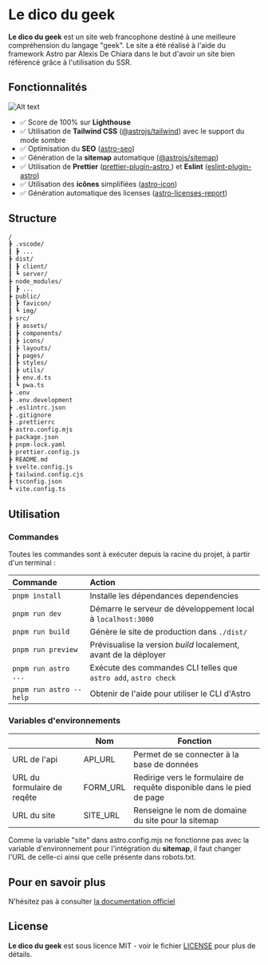# Le dico du geek

**Le dico du geek** est un site web francophone destiné à une meilleure compréhension du langage "geek". Le site a été réalisé à l'aide du framework Astro par Alexis De Chiara dans le but d'avoir un site bien référencé grâce à l'utilisation du SSR.

## Fonctionnalités
![Alt text](https://raw.githubusercontent.com/littlesticks/odyssey-theme/main/assets/lh-screenshot.png)

- ✅ Score de 100% sur **Lighthouse**
- ✅ Utilisation de **Tailwind CSS** ([@astrojs/tailwind](https://docs.astro.build/fr/guides/integrations-guide/tailwind/)) avec le support du mode sombre
- ✅ Optimisation du **SEO** ([astro-seo](https://github.com/jonasmerlin/astro-seo))
- ✅ Génération de la **sitemap** automatique ([@astrojs/sitemap](https://docs.astro.build/fr/guides/integrations-guide/sitemap/))
- ✅ Utilisation de **Prettier** ([prettier-plugin-astro
](https://github.com/withastro/prettier-plugin-astro)) et **Eslint** ([eslint-plugin-astro](https://github.com/ota-meshi/eslint-plugin-astro))
- ✅ Utilisation des **icônes** simplifiées ([astro-icon](https://github.com/natemoo-re/astro-icon))
- ✅ Génération automatique des licenses ([astro-licenses-report](https://code.juliancataldo.com/component/astro-licenses-report/))

## Structure 

```bash
/
┣ .vscode/
┃ ┣ ...
┣ dist/
┃ ┣ client/
┃ ┗ server/
┣ node_modules/
┃ ┣ ...
┣ public/
┃ ┣ favicon/
┃ ┗ img/
┣ src/
┃ ┣ assets/
┃ ┣ components/
┃ ┣ icons/
┃ ┣ layouts/
┃ ┣ pages/
┃ ┣ styles/
┃ ┣ utils/
┃ ┣ env.d.ts
┃ ┗ pwa.ts
┣ .env
┣ .env.development
┣ .eslintrc.json
┣ .gitignore
┣ .prettierrc
┣ astro.config.mjs
┣ package.json
┣ pnpm-lock.yaml
┣ prettier.config.js
┣ README.md
┣ svelte.config.js
┣ tailwind.config.cjs
┣ tsconfig.json
┗ vite.config.ts
```

## Utilisation

### Commandes

Toutes les commandes sont à exécuter depuis la racine du projet, à partir d'un terminal :

| Commande                | Action                                           |
| :--------------------- | :----------------------------------------------- |
| `pnpm install`          | Installe les dépendances dependencies                            |
| `pnpm run dev`          | Démarre le serveur de développement local à `localhost:3000`      |
| `pnpm run build`        | Génère le site de production dans `./dist/`          |
| `pnpm run preview`      | Prévisualise la version *build* localement, avant de la déployer     |
| `pnpm run astro ...`    | Exécute des commandes CLI telles que `astro add`, `astro check` |
| `pnpm run astro --help` | Obtenir de l'aide pour utiliser le CLI d'Astro                     |

### Variables d'environnements

|  | Nom | Fonction |
|---|---|---|
| URL de l'api | API_URL | Permet de se connecter à la base de données |
| URL du formulaire de reqête | FORM_URL |Redirige vers le formulaire de requête disponible dans le pied de page |
| URL du site | SITE_URL | Renseigne le nom de domaine du site pour la sitemap |

Comme la variable "site" dans astro.config.mjs ne fonctionne pas avec la variable d'environnement pour l'intégration du **sitemap**, il faut changer l'URL de celle-ci ainsi que celle présente dans robots.txt.

## Pour en savoir plus

N'hésitez pas à consulter [la documentation officiel](https://docs.astro.build)

## License

**Le dico du geek** est sous licence MIT - voir le fichier [LICENSE](./LICENSE.md) pour plus de détails.
